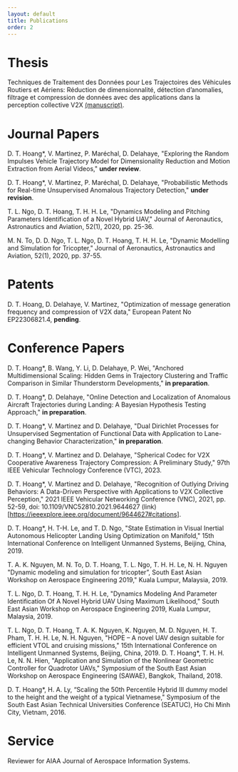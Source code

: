 ```yaml
---
layout: default
title: Publications
order: 2
---
```

# Thesis
Techniques de Traitement des Données pour Les Trajectoires des Véhicules Routiers et Aériens: Réduction de dimensionnalité, détection d’anomalies, filtrage et compression de données avec des applications dans la perception collective V2X [(manuscript)](papers/main_corrected.pdf).

# Journal Papers
D. T. Hoang*, V. Martinez, P. Maréchal, D. Delahaye, "Exploring the Random Impulses Vehicle Trajectory Model for Dimensionality Reduction and Motion Extraction from Aerial Videos," **under review**.

<!-- D. T. Hoang*, V. Martinez, P. Maréchal, D. Delahaye, "Exploring the Random Impulses Vehicle Trajectory Model for Dimensionality Reduction and Motion Extraction from Aerial Videos," **under review** [(manuscript)](papers/random_impulses.pdf). -->

D. T. Hoang*, V. Martinez, P. Maréchal, D. Delahaye, "Probabilistic Methods for Real-time Unsupervised Anomalous Trajectory Detection," **under revision**.

<!-- D. T. Hoang*, V. Martinez, P. Maréchal, D. Delahaye, "Probabilistic Methods for Real-time Unsupervised Anomalous Trajectory Detection," **under revision** [(manuscript)](papers/anomaly_detection.pdf). -->

T. L. Ngo, D. T. Hoang, T. H. H. Le, "Dynamics Modeling and Pitching Parameters Identification of a Novel Hybrid UAV," Journal of Aeronautics, Astronautics and Aviation, 52(1), 2020, pp. 25-36.

M. N. To, D. D. Ngo, T. L. Ngo, D. T. Hoang, T. H. H. Le, "Dynamic Modelling and Simulation for Tricopter," Journal of Aeronautics, Astronautics and Aviation, 52(1), 2020, pp. 37-55.

# Patents
D. T. Hoang, D. Delahaye, V. Martinez, "Optimization of message generation frequency and compression of V2X data," European Patent No EP22306821.4, **pending**.

# Conference Papers
D. T. Hoang*, B. Wang, Y. Li, D. Delahaye, P. Wei, "Anchored Multidimensional Scaling: Hidden Gems in Trajectory Clustering and Traffic Comparison in Similar Thunderstorm Developments," **in preparation**.

D. T. Hoang*, D. Delahaye, "Online Detection and Localization of Anomalous Aircraft Trajectories during Landing: A Bayesian Hypothesis Testing Approach," **in preparation**.

D. T. Hoang*, V. Martinez and D. Delahaye, "Dual Dirichlet Processes for Unsupervised Segmentation of Functional Data with Application to Lane-changing Behavior Characterization," **in preparation**.

D. T. Hoang*, V. Martinez and D. Delahaye, "Spherical Codec for V2X Cooperative Awareness Trajectory Compression: A Preliminary Study," 97th IEEE Vehicular Technology Conference (VTC), 2023.

D. T. Hoang*, V. Martinez and D. Delahaye, "Recognition of Outlying Driving Behaviors: A Data-Driven Perspective with Applications to V2X Collective Perception," 2021 IEEE Vehicular Networking Conference (VNC), 2021, pp. 52-59, doi: 10.1109/VNC52810.2021.9644627 (link)[https://ieeexplore.ieee.org/document/9644627#citations].

D. T. Hoang*, H. T-H. Le, and T. D. Ngo, "State Estimation in Visual Inertial Autonomous Helicopter Landing Using Optimization on Manifold," 15th International Conference on Intelligent Unmanned Systems, Beijing, China, 2019.

T. A. K. Nguyen, M. N. To, D. T. Hoang, T. L. Ngo, T. H. H. Le, N. H. Nguyen "Dynamic modeling and simulation for tricopter”, South East Asian Workshop on Aerospace Engineering 2019," Kuala Lumpur, Malaysia, 2019.

T. L. Ngo, D. T. Hoang, T. H. H. Le, "Dynamics Modeling And Parameter Identification Of A Novel Hybrid UAV Using Maximum Likelihood," South East Asian Workshop on Aerospace Engineering 2019, Kuala Lumpur, Malaysia, 2019.

T. L. Ngo, D. T. Hoang, T. A. K. Nguyen, K. Nguyen, M. D. Nguyen, H. T. Pham, T. H. H. Le, N. H. Nguyen, "HOPE – A novel UAV design suitable for efficient VTOL and cruising missions," 15th International Conference on Intelligent Unmanned Systems, Beijing, China, 2019.
D. T. Hoang*, T. H. H. Le, N. N. Hien, "Application and Simulation of the Nonlinear Geometric Controller for Quadrotor UAVs," Symposium of the South East Asian Workshop on Aerospace Engineering (SAWAE), Bangkok, Thailand, 2018.

D. T. Hoang*, H. A. Ly, “Scaling the 50th Percentile Hybrid III dummy model to the height and the weight of a typical Vietnamese," Symposium of the South East Asian Technical Universities Conference (SEATUC), Ho Chi Minh City, Vietnam, 2016.

# Service
Reviewer for AIAA Journal of Aerospace Information Systems.